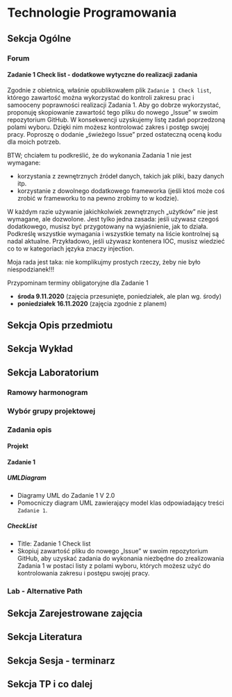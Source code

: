 # Technologie Programowania

## Sekcja Ogólne

### Forum

#### Zadanie 1 Check list - dodatkowe wytyczne do realizacji zadania

Zgodnie z obietnicą, właśnie opublikowałem plik `Zadanie 1 Check list`, którego zawartość można wykorzystać do kontroli zakresu prac i samooceny poprawności realizacji Zadania 1. Aby go dobrze wykorzystać, proponuję skopiowanie zawartość tego pliku do nowego „Issue” w swoim repozytorium GitHub. W konsekwencji uzyskujemy listę zadań poprzedzoną polami wyboru. Dzięki nim możesz kontrolować zakres i postęp swojej pracy. Poproszę o dodanie „świeżego Issue” przed ostateczną oceną kodu dla moich potrzeb.

BTW; chciałem tu podkreślić, że do wykonania Zadania 1 nie jest wymagane:

- korzystania z zewnętrznych źródeł danych, takich jak pliki, bazy danych itp.
- korzystanie z dowolnego dodatkowego frameworka (jeśli ktoś może coś zrobić w frameworku to na pewno zrobimy to w kodzie).

W każdym razie używanie jakichkolwiek zewnętrznych „użytków” nie jest wymagane, ale dozwolone. Jest tylko jedna zasada: jeśli używasz czegoś dodatkowego, musisz być przygotowany na wyjaśnienie, jak to działa. Podkreślę wszystkie wymagania i wszystkie tematy na liście kontrolnej są nadal aktualne. Przykładowo, jeśli używasz kontenera IOC, musisz wiedzieć co to w kategoriach języka znaczy injection. 

Moja rada jest taka: nie komplikujmy prostych rzeczy, żeby nie było niespodzianek!!!

Przypominam terminy obligatoryjne dla Zadanie 1

- **środa 9.11.2020** (zajęcia przesunięte, poniedziałek, ale plan wg. środy)
- **poniedziałek 16.11.2020** (zajęcia zgodnie z planem)

## Sekcja Opis przedmiotu

## Sekcja Wykład

## Sekcja Laboratorium

### Ramowy harmonogram

### Wybór grupy projektowej

### Zadania opis

#### Projekt

#### Zadanie 1

##### UMLDiagram

- Diagramy UML do Zadanie 1 V 2.0
- Pomocniczy diagram UML zawierający model klas odpowiadający treści `Zadanie 1`.

##### CheckList

- Title:  Zadanie 1 Check list
- Skopiuj zawartość pliku do nowego „Issue” w swoim repozytorium GitHub, aby uzyskać zadania do wykonania niezbędne do zrealizowania Zadania 1 w postaci listy z polami wyboru, których możesz użyć do kontrolowania zakresu i postępu swojej pracy.

### Lab - Alternative Path

## Sekcja Zarejestrowane zajęcia

## Sekcja Literatura

## Sekcja Sesja - terminarz

## Sekcja TP i co dalej
